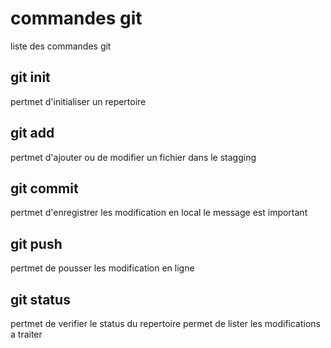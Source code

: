 # commandes git
liste des commandes git

## git init
pertmet d'initialiser un repertoire

## git add
pertmet d'ajouter ou de modifier un fichier dans le stagging

## git commit
pertmet d'enregistrer les modification en local
le message est important

## git push
pertmet de pousser les modification en ligne

## git status
pertmet de verifier le status du repertoire
permet de lister les modifications a traiter

